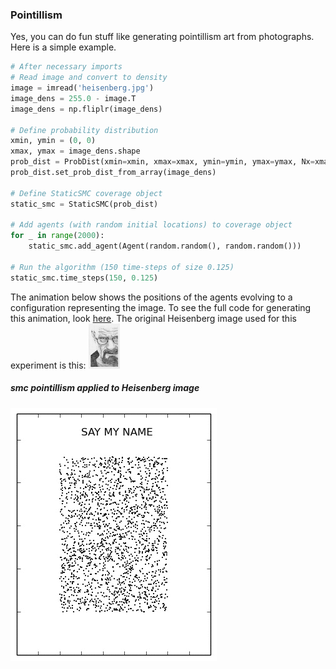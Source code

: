 
### Pointillism

Yes, you can do fun stuff like generating pointillism art from photographs. Here is a simple example.

```python
# After necessary imports
# Read image and convert to density
image = imread('heisenberg.jpg')
image_dens = 255.0 - image.T
image_dens = np.fliplr(image_dens)

# Define probability distribution
xmin, ymin = (0, 0)
xmax, ymax = image_dens.shape
prob_dist = ProbDist(xmin=xmin, xmax=xmax, ymin=ymin, ymax=ymax, Nx=xmax, Ny=ymax)
prob_dist.set_prob_dist_from_array(image_dens)

# Define StaticSMC coverage object
static_smc = StaticSMC(prob_dist)

# Add agents (with random initial locations) to coverage object
for _ in range(2000):
    static_smc.add_agent(Agent(random.random(), random.random()))

# Run the algorithm (150 time-steps of size 0.125)
static_smc.time_steps(150, 0.125) 
```

The animation below shows the positions of the agents evolving to a configuration representing the image. To see the full code for generating this animation, look [here](https://github.com/qpcode/smc/blob/master/examples/static_smc/static_smc_pointillism.py). The original Heisenberg image used for this experiment is this: ![heisenberg](https://github.com/qpcode/smc/blob/master/examples/static_smc/heisenberg.jpg?raw=true)

##### smc pointillism applied to Heisenberg image 
![static_smc_pointillism](https://github.com/qpcode/smc/blob/master/examples/static_smc/static_smc_pointillism.gif?raw=true)